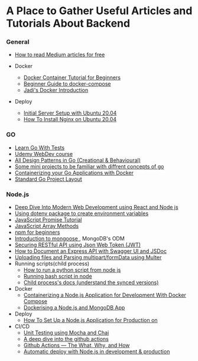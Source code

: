 # A Place to Gather Useful Articles and Tutorials About Backend
### General
- [How to read Medium articles for free](https://www.quora.com/How-do-I-read-Medium-articles-for-free)

- Docker
  - [Docker Container Tutorial for Beginners](https://www.freecodecamp.org/news/what-is-docker-used-for-a-docker-container-tutorial-for-beginners/)
  - [Beginner Guide to docker-compose](https://www.freecodecamp.org/news/a-beginners-guide-to-docker-how-to-create-a-client-server-side-with-docker-compose-12c8cf0ae0aa/)
  - [Jadi's Docker Introduction](https://www.youtube.com/watch?v=_jKNnHROiC0)
- Deploy 
  - [Initial Server Setup with Ubuntu 20.04](https://www.digitalocean.com/community/tutorials/initial-server-setup-with-ubuntu-20-04)
  - [How To Install Nginx on Ubuntu 20.04](https://www.digitalocean.com/community/tutorials/how-to-install-nginx-on-ubuntu-20-04)
###  GO
- [Learn Go With Tests ](https://quii.gitbook.io/learn-go-with-tests/)
- [Udemy WebDev course ](https://www.udemy.com/course/go-programming-language/)
- [All Design Patterns in Go (Creational & Behavioural)](https://golangbyexample.com/all-design-patterns-golang/)
- [Some mini projects to be familiar with diffrent concepts of go](https://github.com/gophercises)
- [Containerizing your Go Applications with Docker](https://tutorialedge.net/golang/go-docker-tutorial/)
- [Standard Go Project Layout](https://github.com/golang-standards/project-layout)
###  Node.js
- [Deep Dive Into Modern Web Development using React and Node js](https://fullstackopen.com/en/)
- [Using dotenv package to create environment variables](https://medium.com/@thejasonfile/using-dotenv-package-to-create-environment-variables-33da4ac4ea8f)
- [JavaScript Promise Tutorial](https://www.freecodecamp.org/news/javascript-es6-promises-for-beginners-resolve-reject-and-chaining-explained/)
- [JavaScript Array Methods](https://medium.com/@mandeepkaur1/a-list-of-javascript-array-methods-145d09dd19a0)
- [npm for beginners](https://www.freecodecamp.org/news/what-is-npm-a-node-package-manager-tutorial-for-beginners/)
- [Introduction to mongoose ](https://medium.com/free-code-camp/introduction-to-mongoose-for-mongodb-d2a7aa593c57), MongoDB's ODM 
- [Securing RESTful API using Json Web Token (JWT) ](https://www.freecodecamp.org/news/securing-node-js-restful-apis-with-json-web-tokens-9f811a92bb52/)
- [How to Document an Express API with Swagger UI and JSDoc](https://dev.to/kabartolo/how-to-document-an-express-api-with-swagger-ui-and-jsdoc-50do)
- [Uploading files and Parsing multipart/formData using Multer](https://medium.com/@svibhuti22/file-upload-with-multer-in-node-js-and-express-5bc76073419f)
- Running scripts(child process)
  - [How to run a python script from node js](https://medium.com/swlh/run-python-script-from-node-js-and-send-data-to-browser-15677fcf199f)
  - [Running bash script in node](https://stackabuse.com/executing-shell-commands-with-node-js/)
  - [Child process's docs (understand the synced versions)](https://nodejs.org/api/child_process.html#child_process_child_process_spawnsync_command_args_options)
- Docker
  - [Containerizing a Node.js Application for Development With Docker Compose](https://www.digitalocean.com/community/tutorials/containerizing-a-node-js-application-for-development-with-docker-compose)
  - [Dockerising a Node.js and MongoDB App](https://medium.com/statuscode/dockerising-a-node-js-and-mongodb-app-d22047e2806f)
- Deploy
  - [How To Set Up a Node.js Application for Production on](https://www.digitalocean.com/community/tutorials/how-to-set-up-a-node-js-application-for-production-on-ubuntu-20-04#prerequisites)
- CI/CD 
  - [Unit Testing using Mocha and Chai](https://codeburst.io/javascript-unit-testing-using-mocha-and-chai-1d97d9f18e71)
  - [A deep dive into the github actions](https://medium.com/better-programming/a-deep-dive-into-github-actions-51e234da0c50)
  - [Github Actions — The What, Why, and How](https://medium.com/better-programming/github-actions-the-what-why-and-how-3868d5a86292)
  - [Automatic deploy with Node.js in development & production](https://medium.com/@sayhicoelho/automatic-deploy-with-node-js-in-development-production-549a1ccb74)
  
